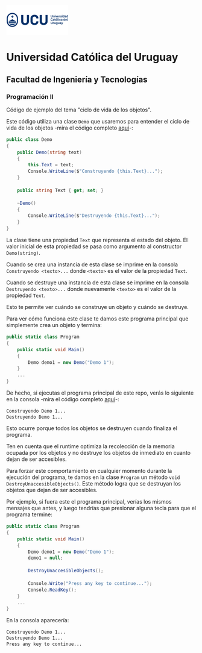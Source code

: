 ![UCU](https://github.com/ucudal/PII_Conceptos_de_POO/raw/master/Assets/logo-ucu.png)

# Universidad Católica del Uruguay

## Facultad de Ingeniería y Tecnologías

### Programación II

Código de ejemplo del tema "ciclo de vida de los objetos".

Este código utiliza una clase ```Demo``` que usaremos para entender el ciclo de vida de los objetos -mira el código completo [aquí](https://github.com/ucudal/PII_Memory_Start/blob/main/src/Library/Demo.cs)-:

```csharp
public class Demo
{
    public Demo(string text)
    {
        this.Text = text;
        Console.WriteLine($"Construyendo {this.Text}...");
    }

    public string Text { get; set; }

    ~Demo()
    {
        Console.WriteLine($"Destruyendo {this.Text}...");
    }
}
```

La clase tiene una propiedad ```Text``` que representa el estado del objeto. El valor inicial de esta propiedad se pasa como argumento al constructor ```Demo(string)```.

Cuando se crea una instancia de esta clase se imprime en la consola ```Construyendo <texto>...``` donde ```<texto>``` es el valor de la propiedad ```Text```.

Cuando se destruye una instancia de esta clase se imprime en la consola ```Destruyendo <texto>...``` donde nuevamente ```<texto>``` es el valor de la propiedad ```Text```.

Esto te permite ver cuándo se construye un objeto y cuándo se destruye.

Para ver cómo funciona este clase te damos este programa principal que simplemente crea un objeto y termina:

```csharp
public static class Program
{
    public static void Main()
    {
        Demo demo1 = new Demo("Demo 1");
    }
    ...
}
```

De hecho, si ejecutas el programa principal de este repo, verás lo siguiente en la consola -mira el código completo [aquí](https://github.com/ucudal/PII_Memory_Start/blob/main/src/Program/Program.cs)-:

```
Construyendo Demo 1...
Destruyendo Demo 1...
```

Esto ocurre porque todos los objetos se destruyen cuando finaliza el programa.

Ten en cuenta que el runtime optimiza la recolección de la memoria ocupada por los objetos y no destruye los objetos de inmediato en cuanto dejan de ser accesibles.

Para forzar este comportamiento en cualquier momento durante la ejecución del programa, te damos en la clase ```Program``` un método ```void DestroyUnaccesibleObjects()```. Este método logra que se destruyan los objetos que dejan de ser accesibles.

Por ejemplo, si fuera este el programa principal, verías los mismos mensajes que antes, y luego tendrías que presionar alguna tecla para que el programa termine:

```csharp
public static class Program
{
    public static void Main()
    {
        Demo demo1 = new Demo("Demo 1");
        demo1 = null;

        DestroyUnaccesibleObjects();

        Console.Write("Press any key to continue...");
        Console.ReadKey();
    }
    ...
}
```

En la consola aparecería:

```
Construyendo Demo 1...
Destruyendo Demo 1...
Press any key to continue...
```